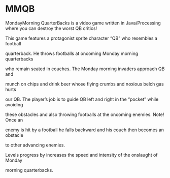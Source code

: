 MMQB
====

MondayMorning QuarterBacks is a video game written in Java/Processing where you can destroy the worst QB critics!

This game features a protagonist sprite character “QB” who resembles a football

quarterback. He throws footballs at oncoming Monday morning quarterbacks 

who remain seated in couches. The Monday morning invaders approach QB and 

munch on chips and drink beer whose flying crumbs and noxious belch gas hurts 

our QB. The player’s job is to guide QB left and right in the “pocket” while avoiding 

these obstacles and also throwing footballs at the oncoming enemies. Note! Once an 

enemy is hit by a football he falls backward and his couch then becomes an obstacle 

to other advancing enemies.

Levels progress by increases the speed and intensity of the onslaught of Monday 

morning quarterbacks.
